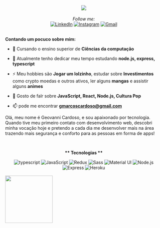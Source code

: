 

<h1 align="center">
    <img src="https://readme-typing-svg.herokuapp.com?font=Roboto+Slab&color=ff6e96&lines=Hello+there%2C+I'm+Geovanni+%F0%9F%91%8B">
</h1>
<div align="center">
<i>Follow me:</i><br>
<a href="https://www.linkedin.com/in/geovannicardoso" target="_blank"><img src="https://img.shields.io/badge/LinkedIn-%230077B5.svg?&style=flat-square&logo=linkedin&logoColor=white" alt="LinkedIn"><a>
<a href="https://www.instagram.com/geh.mac" target="_blank"><img src="https://img.shields.io/badge/Instagram-%23E4405F.svg?&style=flat-square&logo=instagram&logoColor=white" alt="Instagram"></a>
<a href="https://mail.google.com/mail/u/0/#inbox?compose=CllgCJvnJdSzPnMrCjsFvGMhhJWSKwGtFBMCJkmZGJMBdfHDfFPFWLWmhMRhrNzlNbMcLNzKDGq" target="_blank"><img src="https://img.shields.io/badge/-Gmail-D14836?style=flat-square&logo=Gmail&logoColor=white&link=mailto:gmarcoscardoso@gmail.com)](mailto:gmarcoscardoso@gmail.com" alt="Gmail"></a>
</div>

<br/>
    
<div>


**Contando um pocuco sobre mim:**

- 🔭 Cursando o ensino superior de **Ciências da computação**

- 🌱 Atualmente tenho dedicar meu tempo estudando **node.js, express, typescript**

- ⚡ Meu hobbies são **Jogar um lolzinho**, estudar sobre **Investimentos** como crypto moedas e outros ativos, ler alguns **mangas** e assistir alguns **animes**

- 💬 Gosto de falr sobre **JavaScript, React, Node.js, Cultura Pop**

- 📫 pode me encontrar **gmarcoscardoso@gmail.com**

Olá, meu nome é Geovanni
Cardoso, e sou apaixonado por
tecnologia. Quando tive meu
primeiro contato com
desenvolvimento web, descobri
minha vocação hoje e pretendo a
cada dia me desenvolver mais na
área trazendo mais segurança e
conforto para as pessoas em
forma de apps!

</div>
<br/>

<div align="center">
  <p><strong>** Tecnologias **</strong></p>
  <img src="https://img.shields.io/badge/TypeScript-007ACC?style=for-the-badge&logo=typescript&logoColor=white" alt="typescript" >
  <img src="https://img.shields.io/badge/JavaScript-F7DF1E?style=for-the-badge&logo=javascript&logoColor=black" alt="JavaScript"/>
  <img src="https://img.shields.io/badge/Redux-593D88?style=for-the-badge&logo=redux&logoColor=white" alt="Redux" >
  <img src="https://img.shields.io/badge/Sass-CC6699?style=for-the-badge&logo=sass&logoColor=white" alt="Sass" />
  <img src="https://img.shields.io/badge/Material--UI-0081CB?style=for-the-badge&logo=material-ui&logoColor=white" alt="Material UI" />
  <img src="https://img.shields.io/badge/Node.js-43853D?style=for-the-badge&logo=node.js&logoColor=white" alt="Node.js" />
  <img src="https://img.shields.io/badge/Express.js-404D59?style=for-the-badge" alt="Express" />
  <img src="https://img.shields.io/badge/Heroku-430098?style=for-the-badge&logo=heroku&logoColor=white" alt="Heroku" />
</div>

<br/>


 <div>
  <img height="152em" src="https://github-readme-stats.vercel.app/api/top-langs/?username=gehmac&langs_count=10&theme=dracula&layout=compact"/>
<div>

